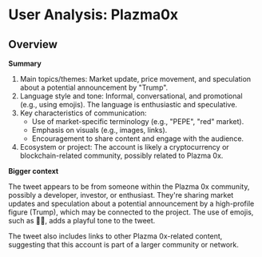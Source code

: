 # User Analysis: Plazma0x

## Overview

**Summary**

1. Main topics/themes: Market update, price movement, and speculation about a potential announcement by "Trump".
2. Language style and tone: Informal, conversational, and promotional (e.g., using emojis). The language is enthusiastic and speculative.
3. Key characteristics of communication:
	* Use of market-specific terminology (e.g., "PEPE", "red" market).
	* Emphasis on visuals (e.g., images, links).
	* Encouragement to share content and engage with the audience.
4. Ecosystem or project: The account is likely a cryptocurrency or blockchain-related community, possibly related to Plazma 0x.

**Bigger context**

The tweet appears to be from someone within the Plazma 0x community, possibly a developer, investor, or enthusiast. They're sharing market updates and speculation about a potential announcement by a high-profile figure (Trump), which may be connected to the project. The use of emojis, such as 💚🐸, adds a playful tone to the tweet.

The tweet also includes links to other Plazma 0x-related content, suggesting that this account is part of a larger community or network.